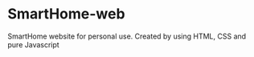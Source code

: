 # SmartHome-web
 
SmartHome website for personal use. Created by using HTML, CSS and pure Javascript 
